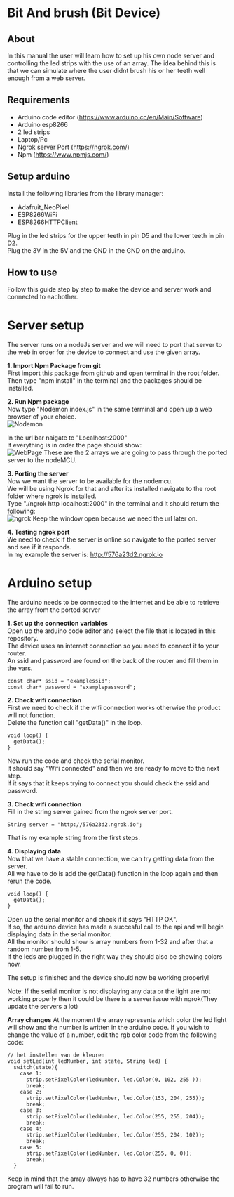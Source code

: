 # Bit And brush (Bit Device)

## About
In this manual the user will learn how to set up his own node server and controlling the led strips with the use of an array.
The idea behind this is that we can simulate where the user didnt brush his or her teeth well enough from a web server.

## Requirements
* Arduino code editor (https://www.arduino.cc/en/Main/Software)
* Arduino esp8266
* 2 led strips
* Laptop/Pc
* Ngrok server Port (https://ngrok.com/)
* Npm (https://www.npmjs.com/)

## Setup arduino
Install the following libraries from the library manager:
* Adafruit_NeoPixel
* ESP8266WiFi
* ESP8266HTTPClient
  
Plug in the led strips for the upper teeth in pin D5 and the lower teeth in pin D2.  
Plug the 3V in the 5V and the GND in the GND on the arduino.  

## How to use
Follow this guide step by step to make the device and server work and connected to eachother.  

# Server setup
The server runs on a nodeJs server and we will need to port that server to the web in order for the device to connect and use the given array.

**1. Import Npm Package from git**  
First import this package from github and open terminal in the root folder.  
Then type "npm install" in the terminal and the packages should be installed.  

**2. Run Npm package**  
Now type "Nodemon index.js" in the same terminal and open up a web browser of your choice.  
![Nodemon](https://github.com/Sanderoost/files/blob/master/Schermafbeelding%202020-01-24%20om%2010.49.15.png)


In the url bar naigate to "Localhost:2000"  
If everything is in order the page should show:  
![WebPage](https://github.com/Sanderoost/files/blob/master/Schermafbeelding%202020-01-24%20om%2010.53.32.png?raw=true)
These are the 2 arrays we are going to pass through the ported server to the nodeMCU.  


**3. Porting the server**  
Now we want the server to be available for the nodemcu.  
We will be using Ngrok for that and after its installed navigate to the root folder where ngrok is installed.  
Type "./ngrok http localhost:2000" in the terminal and it should return the following:  
![ngrok](https://github.com/Sanderoost/files/blob/master/Schermafbeelding%202020-01-24%20om%2011.01.59.png?raw=true)
Keep the window open because we need the url later on.  

**4. Testing ngrok port**  
We need to check if the server is online so navigate to the ported server and see if it responds.  
In my example the server is: http://576a23d2.ngrok.io  

# Arduino setup  
The arduino needs to be connected to the internet and be able to retrieve the array from the ported server

**1. Set up the connection variables**    
Open up the arduino code editor and select the file that is located in this repository.  
The device uses an internet connection so you need to connect it to your router.  
An ssid and password are found on the back of the router and fill them in the vars.  
```
const char* ssid = "examplessid";         
const char* password = "examplepassword";    
```
**2. Check wifi connection**  
First we need to check if the wifi connection works otherwise the product will not function.  
Delete the function call "getData()" in the loop.  
```
void loop() {
  getData();
}
```
Now run the code and check the serial monitor.  
It should say "Wifi connected" and then we are ready to move to the next step.  
If it says that it keeps trying to connect you should check the ssid and password.  


**3. Check wifi connection**  
Fill in the string server gained from the ngrok server port.  
```
String server = "http://576a23d2.ngrok.io";
```
That is my example string from the first steps.

**4. Displaying data**  
Now that we have a stable connection, we can try getting data from the server.  
All we have to do is add the getData() function in the loop again and then rerun the code.  
```
void loop() {
  getData();
}
```
Open up the serial monitor and check if it says "HTTP OK".  
If so, the arduino device has made a succesful call to the api and will begin displaying data in the serial monitor.  
All the monitor should show is array numbers from 1-32 and after that a random number from 1-5.  
If the leds are plugged in the right way they should also be showing colors now.  

The setup is finished and the device should now be working properly!  

Note: If the serial monitor is not displaying any data or the light are not working properly then it could be there is a server issue with ngrok(They update the servers a lot)

**Array changes**
At the moment the array represents which color the led light will show and the number is written in the arduino code.
If you wish to change the value of a number, edit the rgb color code from the following code:
```
// het instellen van de kleuren
void setLed(int ledNumber, int state, String led) {
  switch(state){
    case 1:
      strip.setPixelColor(ledNumber, led.Color(0, 102, 255 ));
      break;
    case 2:
      strip.setPixelColor(ledNumber, led.Color(153, 204, 255)); 
      break;    
    case 3:
      strip.setPixelColor(ledNumber, led.Color(255, 255, 204));  
      break;
    case 4:
      strip.setPixelColor(ledNumber, led.Color(255, 204, 102));  
      break;
    case 5:  
      strip.setPixelColor(ledNumber, led.Color(255, 0, 0));  
      break;    
  }
```

Keep in mind that the array always has to have 32 numbers otherwise the program will fail to run.
